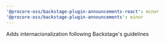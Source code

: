 ```yaml
---
'@procore-oss/backstage-plugin-announcements-react': minor
'@procore-oss/backstage-plugin-announcements': minor
---
```


Adds internacionalization following Backstage's guidelines
